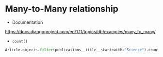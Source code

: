 # Many-to-Many relationship

* Documentation

https://docs.djangoproject.com/en/1.11/topics/db/examples/many_to_many/


* `count()`

```python
Article.objects.filter(publications__title__startswith="Science").count()
```